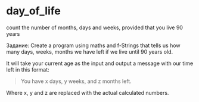 # day_of_life
count the number of months, days and weeks, provided that you live 90 years

Задание:
Create a program using maths and f-Strings that tells us how many days, weeks, months we have left if we live until 90 years old. 

It will take your current age as the input and output a message with our time left in this format:

> You have x days, y weeks, and z months left. 

Where x, y and z are replaced with the actual calculated numbers. 
